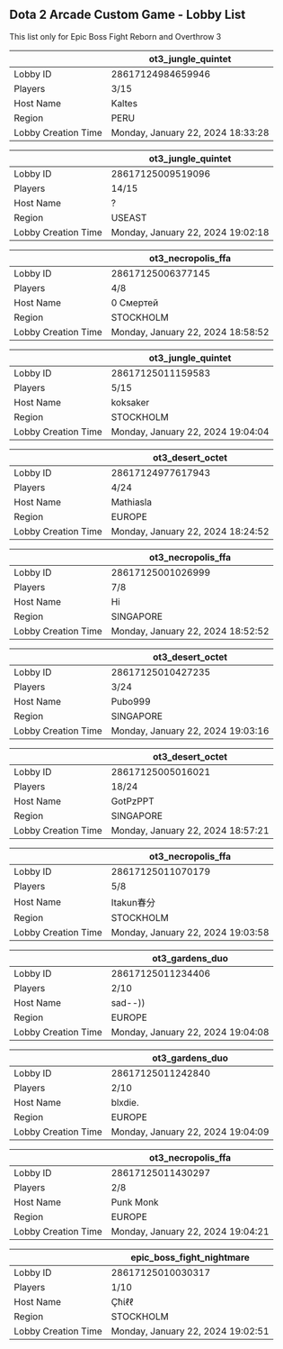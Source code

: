 ## Dota 2 Arcade Custom Game - Lobby List

This list only for Epic Boss Fight Reborn and Overthrow 3

|  | ot3_jungle_quintet |
| ------ | ------ |
| Lobby ID | 28617124984659946 |
| Players | 3/15 |
| Host Name | Kaltes |
| Region | PERU |
| Lobby Creation Time | Monday, January 22, 2024 18:33:28 |


|  | ot3_jungle_quintet |
| ------ | ------ |
| Lobby ID | 28617125009519096 |
| Players | 14/15 |
| Host Name | ? |
| Region | USEAST |
| Lobby Creation Time | Monday, January 22, 2024 19:02:18 |


|  | ot3_necropolis_ffa |
| ------ | ------ |
| Lobby ID | 28617125006377145 |
| Players | 4/8 |
| Host Name | 0 Смертей |
| Region | STOCKHOLM |
| Lobby Creation Time | Monday, January 22, 2024 18:58:52 |


|  | ot3_jungle_quintet |
| ------ | ------ |
| Lobby ID | 28617125011159583 |
| Players | 5/15 |
| Host Name | koksaker |
| Region | STOCKHOLM |
| Lobby Creation Time | Monday, January 22, 2024 19:04:04 |


|  | ot3_desert_octet |
| ------ | ------ |
| Lobby ID | 28617124977617943 |
| Players | 4/24 |
| Host Name | Mathiasla |
| Region | EUROPE |
| Lobby Creation Time | Monday, January 22, 2024 18:24:52 |


|  | ot3_necropolis_ffa |
| ------ | ------ |
| Lobby ID | 28617125001026999 |
| Players | 7/8 |
| Host Name | Hi |
| Region | SINGAPORE |
| Lobby Creation Time | Monday, January 22, 2024 18:52:52 |


|  | ot3_desert_octet |
| ------ | ------ |
| Lobby ID | 28617125010427235 |
| Players | 3/24 |
| Host Name | Pubo999 |
| Region | SINGAPORE |
| Lobby Creation Time | Monday, January 22, 2024 19:03:16 |


|  | ot3_desert_octet |
| ------ | ------ |
| Lobby ID | 28617125005016021 |
| Players | 18/24 |
| Host Name | GotPzPPT |
| Region | SINGAPORE |
| Lobby Creation Time | Monday, January 22, 2024 18:57:21 |


|  | ot3_necropolis_ffa |
| ------ | ------ |
| Lobby ID | 28617125011070179 |
| Players | 5/8 |
| Host Name | Itakun春分 |
| Region | STOCKHOLM |
| Lobby Creation Time | Monday, January 22, 2024 19:03:58 |


|  | ot3_gardens_duo |
| ------ | ------ |
| Lobby ID | 28617125011234406 |
| Players | 2/10 |
| Host Name | sad--)) |
| Region | EUROPE |
| Lobby Creation Time | Monday, January 22, 2024 19:04:08 |


|  | ot3_gardens_duo |
| ------ | ------ |
| Lobby ID | 28617125011242840 |
| Players | 2/10 |
| Host Name | blxdie. |
| Region | EUROPE |
| Lobby Creation Time | Monday, January 22, 2024 19:04:09 |


|  | ot3_necropolis_ffa |
| ------ | ------ |
| Lobby ID | 28617125011430297 |
| Players | 2/8 |
| Host Name | Punk Monk |
| Region | EUROPE |
| Lobby Creation Time | Monday, January 22, 2024 19:04:21 |


|  | epic_boss_fight_nightmare |
| ------ | ------ |
| Lobby ID | 28617125010030317 |
| Players | 1/10 |
| Host Name | Çħίℓℓ |
| Region | STOCKHOLM |
| Lobby Creation Time | Monday, January 22, 2024 19:02:51 |


